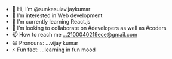 - 👋 Hi, I’m @sunkesulavijaykumar
- 👀 I’m interested in Web development
- 🌱 I’m currently learning React.js
- 💞️ I’m looking to collaborate on #developers as well as #coders 
- 📫 How to reach me ...2100040219ece@gmail.com 
- 😄 Pronouns: ...vijay kumar
- ⚡ Fun fact: ...learning in fun mood

